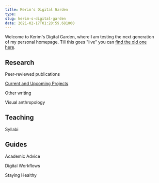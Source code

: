 ```yaml
---
title: Kerim's Digital Garden
type: 
slug: kerim-s-digital-garden
date: 2021-02-17T01:20:59.681000
---
```


Welcome to Kerim's Digital Garden, where I am testing the next generation of my personal homepage. Till this goes "live" you can [find the old one here](http://kerim.oxus.net/).

## Research

Peer-reviewed publications

<span class="roam-page">[Current and Upcoming Projects](current-and-upcoming-projects)</span>

Other writing

Visual anthropology 

## Teaching

Syllabi

## Guides

Academic Advice

Digital Workflows

Staying Healthy
